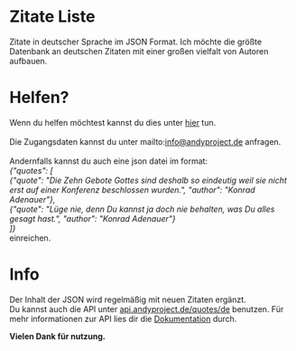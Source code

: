 # Zitate Liste
Zitate in deutscher Sprache im JSON Format. Ich möchte die größte Datenbank an deutschen Zitaten mit einer großen vielfalt von Autoren aufbauen.<br>
# Helfen?
Wenn du helfen möchtest kannst du dies unter <a href="https://andyproject.de/add-quote/">hier</a> tun. <br><br>
Die Zugangsdaten kannst du unter mailto:info@andyproject.de anfragen. <br><br>
Andernfalls kannst du auch eine json datei im format:<br>
<i> {"quotes": [<br>
    {"quote": "Die Zehn Gebote Gottes sind deshalb so eindeutig weil sie nicht erst auf einer Konferenz beschlossen wurden.", "author": "Konrad Adenauer"},<br>
    {"quote": "Lüge nie, denn Du kannst ja doch nie behalten, was Du alles gesagt hast.", "author": "Konrad Adenauer"}<br>
    ]} </i> <br>
einreichen.

# Info
Der Inhalt der JSON wird regelmäßig mit neuen Zitaten ergänzt.<br>
Du kannst auch die API unter <a href="https://api.andyproject.de/quotes/de"> api.andyproject.de/quotes/de</a> benutzen.
Für mehr informationen zur API lies dir die <a href ="https://andyproject.de/andyproject-api/">Dokumentation</a> durch.

<b>Vielen Dank für nutzung.<b>
